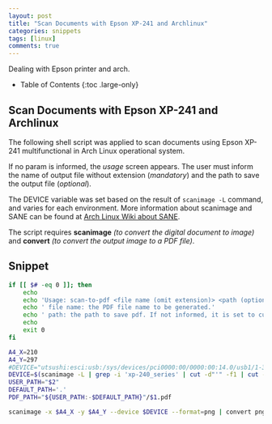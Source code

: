 ```yaml
---
layout: post
title: "Scan Documents with Epson XP-241 and Archlinux"
categories: snippets
tags: [linux]
comments: true
---
```

Dealing with Epson printer and arch.

- Table of Contents
{:toc .large-only}

## Scan Documents with Epson XP-241 and Archlinux

The following shell script was applied to scan documents using Epson XP-241 multifunctional in Arch Linux operational system.

If no param is informed, the *usage* screen appears. The user must inform the name of output file without extension (*mandatory*) and the path to save the output file (*optional*).  

The DEVICE variable was set based on the result of `scanimage -L` command, and varies for each environment. More information about scanimage and SANE can be found at <a href="https://wiki.archlinux.org/index.php/SANE" target="_blank">Arch Linux Wiki about SANE</a>.

The script requires **scanimage** *(to convert the digital document to image)* and **convert** *(to convert the output image to a PDF file)*.

## Snippet

```bash
if [[ $# -eq 0 ]]; then
	echo
	echo 'Usage: scan-to-pdf <file name (omit extension)> <path (optional)>'
	echo ' file name: the PDF file name to be generated.'
	echo ' path: the path to save pdf. If not informed, it is set to current directory.'
	echo
	exit 0
fi

A4_X=210
A4_Y=297
#DEVICE="utsushi:esci:usb:/sys/devices/pci0000:00/0000:00:14.0/usb1/1-3/1-3.1/1-3.1:1.0"
DEVICE=$(scanimage -L | grep -i 'xp-240_series' | cut -d"'" -f1 | cut -d'`' -f2)
USER_PATH="$2"
DEFAULT_PATH='.'
PDF_PATH="${USER_PATH:-$DEFAULT_PATH}"/$1.pdf

scanimage -x $A4_X -y $A4_Y --device $DEVICE --format=png | convert png:- $PDF_PATH
```
